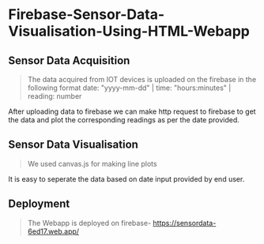 # Firebase-Sensor-Data-Visualisation-Using-HTML-Webapp
## Sensor Data Acquisition
>The data acquired from IOT devices is uploaded on the firebase in the following format
>date: "yyyy-mm-dd" | time: "hours:minutes" | reading: number

After uploading data to firebase we can make http request to firebase to get the data and plot the corresponding readings as per the date provided.

## Sensor Data Visualisation
>We used canvas.js for making line plots

It is easy to seperate the data based on date input provided by end user.

## Deployment
>The Webapp is deployed on firebase- https://sensordata-6ed17.web.app/
